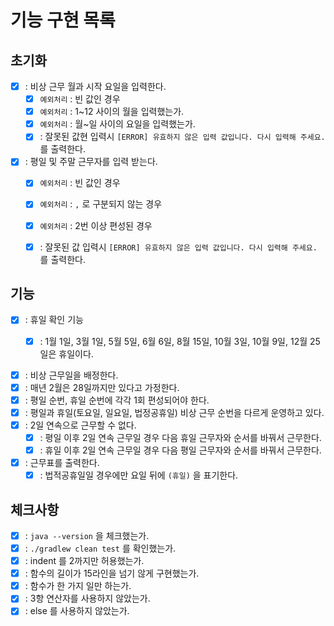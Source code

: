 # 기능 구현 목록

## 초기화
- [X] : 비상 근무 월과 시작 요일을 입력한다.
  - [X] `예외처리` : 빈 값인 경우
  - [X] `예외처리` : 1~12 사이의 월을 입력했는가.
  - [X] `예외처리` : 월~일 사이의 요일을 입력했는가.
  - [X] : 잘못된 값현 입력시 `[ERROR] 유효하지 않은 입력 값입니다. 다시 입력해 주세요.` 를 출력한다.
  
- [X] : 평일 및 주말 근무자를 입력 받는다.
  - [X] `예외처리` : 빈 값인 경우
  - [X] `예외처리` : `,` 로 구분되지 않는 경우
  - [X] `예외처리` : 2번 이상 편성된 경우
  - [X] : 잘못된 값 입력시 `[ERROR] 유효하지 않은 입력 값입니다. 다시 입력해 주세요.` 를 출력한다.
  

## 기능
- [X] : 휴일 확인 기능
  - [X] : 1월 1일, 3월 1일, 5월 5일, 6월 6일, 8월 15일, 10월 3일, 10월 9일, 12월 25일은 휴일이다.


- [X] : 비상 근무일을 배정한다.
- [X] : 매년 2월은 28일까지만 있다고 가정한다.
- [X] : 평일 순번, 휴일 순번에 각각 1회 편성되어야 한다.
- [X] : 평일과 휴일(토요일, 일요일, 법정공휴일) 비상 근무 순번을 다르게 운영하고 있다.
- [X] : 2일 연속으로 근무할 수 없다.
  - [X] : 평일 이후 2일 연속 근무일 경우 다음 휴일 근무자와 순서를 바꿔서 근무한다.
  - [X] : 휴일 이후 2일 연속 근무일 경우 다음 평일 근무자와 순서를 바꿔서 근무한다.

- [X] : 근무표를 출력한다.
  - [X] : 법적공휴일일 경우에만 요일 뒤에 `(휴일)` 을 표기한다. 

## 체크사항
- [X] : `java --version` 을 체크했는가.
- [X] : `./gradlew clean test` 를 확인했는가.
- [X] : indent 를 2까지만 허용했는가.
- [X] : 함수의 길이가 15라인을 넘기 않게 구현했는가.
- [X] : 함수가 한 가지 일만 하는가.
- [X] : 3항 연산자를 사용하지 않았는가.
- [X] : else 를 사용하지 않았는가.